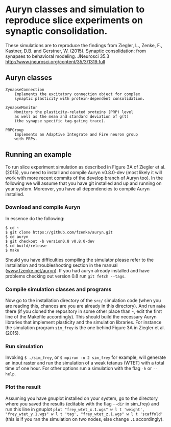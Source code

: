 # Auryn classes and simulation to reproduce slice experiments on synaptic consolidation.

These simulations are to reproduce the findings from Ziegler, L., Zenke, F., Kastner, D.B. and Gerstner, W. (2015). 
Synaptic consolidation: from synapses to behavioral modeling. JNeurosci 35.3
http://www.jneurosci.org/content/35/3/1319.full

## Auryn classes

```
ZynapseConnection
	Implements the excitatory connection object for complex
	synaptic plasticity with protein-dependent consolidation.

ZynapseMonitor
	Monitors the plasticity-related proteins (PRP) level
	as well as the mean and standard deviation of g(t)
	(the synapse specific tag-gating trace).

PRPGroup
	Implements an Adaptive Integrate and Fire neuron group
	with PRPs.
```

## Running an example

To run slice experiment simulation as described in Figure 3A of Ziegler et al. (2015),
you need to install and compile Auryn v0.8.0-dev (most likely it will work with more
recent commits of the develop branch of Auryn too). 
In the following we will assume that you have git installed and up and running
on your system. Moreover, you have all dependencies to compile Auryn installed.

### Download and compile Auryn 

In essence do the following:
```
$ cd ~
$ git clone https://github.com/fzenke/auryn.git
$ cd auryn
$ git checkout -b version0.8 v0.8.0-dev
$ cd build/release
$ make
```

Should you have difficulties compiling the simulator please refer to the
installation and troubleshooting section in the manual (www.fzenke.net/auryn).
If you had auryn already installed and have problems checking out version 0.8
run `git fetch --tags`.

### Compile simulation classes and programs

Now go to the installation directory of the `src/` simulation code (when you are
reading this, chances are you are already in this directory). And run `make`
there (if you cloned the repository in some other place than `~`, edit the first line of
the Makefile accordingly). This should build the necessary Auryn libraries that implement
plasticity and the simulation libraries. For instance the simulation program `sim_frey` is the
one behind Figure 3A in Ziegler et al. (2015).

### Run simulation

Invoking `$ ./sim_frey`, or `$ mpirun -n 2 sim_frey` for example,
will generate an input raster and run the simulation of a weak tetanus (WTET) with a total
time of one hour. For other options run a simulation with the flag `-h` or `--help`.

### Plot the result

Assuming you have gnuplot installed on your system, go to the directory where you saved the results
(editable with the flag `--dir` in sim_frey) and run this line in gnuplot
`plot "frey_wtet_x.1.wgs" w l t 'weight', "frey_wtet_y.1.wgs" w l t 'tag', "frey_wtet_z.1.wgs" w l t 'scaffold'`
(this is if you ran the simulation on two nodes, else change `.1` accordingly).